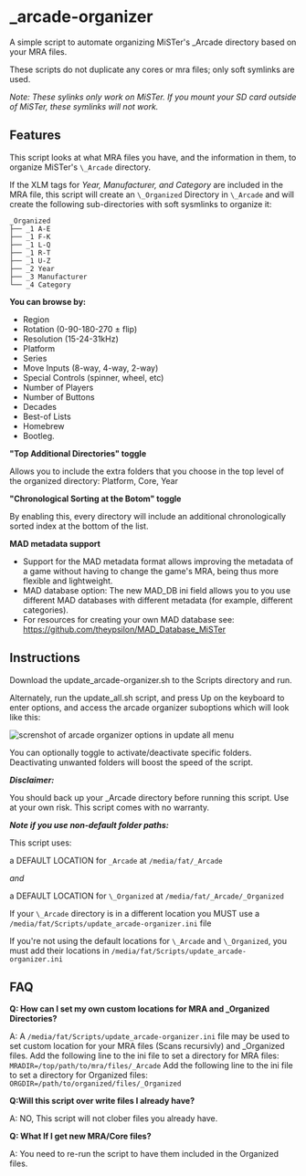 # _arcade-organizer

A simple script to automate organizing MiSTer's \_Arcade directory based on your MRA files.

These scripts do not duplicate any cores or mra files; only soft symlinks are used.

_Note: These sylinks only work on MiSTer. If you mount your SD card outside of MiSTer, these symlinks will not work._

## Features

This script looks at what MRA files you have, and the information in them, to organize MiSTer's `\_Arcade` directory. 

If the XLM tags for _Year, Manufacturer, and Category_ are included in the MRA file, this script will create an `\_Organized` Directory in `\_Arcade` and will create the following sub-directories with soft sysmlinks to organize it:

```
_Organized
├── _1 A-E
├── _1 F-K
├── _1 L-Q
├── _1 R-T
├── _1 U-Z
├── _2 Year
├── _3 Manufacturer
└── _4 Category
```

**You can browse by:**

* Region
* Rotation (0-90-180-270 ± flip)
* Resolution (15-24-31kHz)
* Platform
* Series
* Move Inputs (8-way, 4-way, 2-way)
* Special Controls (spinner, wheel, etc)
* Number of Players
* Number of Buttons
* Decades
* Best-of Lists
* Homebrew
* Bootleg.

**"Top Additional Directories" toggle**

Allows you to include the extra folders that you choose in the top level of the organized directory: Platform, Core, Year

**"Chronological Sorting at the Botom" toggle**

By enabling this, every directory will include an additional chronologically sorted index at the bottom of the list.

**MAD metadata support**

- Support for the MAD metadata format allows improving the metadata of a game without having to change the game's MRA, being thus more flexible and lightweight.
- MAD database option: The new MAD_DB ini field allows you to you use different MAD databases with different metadata (for example, different categories).
- For resources for creating your own MAD database see: https://github.com/theypsilon/MAD_Database_MiSTer

## Instructions

Download the update_arcade-organizer.sh to the Scripts directory and run.

Alternately, run the update_all.sh script, and press Up on the keyboard to enter options, and access the arcade organizer suboptions which will look like this:

![screnshot of arcade organizer options in update all menu](https://i.imgur.com/MKGfco5.png)

You can optionally toggle to activate/deactivate specific folders. Deactivating unwanted folders will boost the speed of the script.

**_Disclaimer:_**

You should back up your \_Arcade directory before running this script. Use at your own risk. This script comes with no warranty.

**_Note if you use non-default folder paths:_**

This script uses:

a DEFAULT LOCATION for `_Arcade` at `/media/fat/_Arcade`

_and_

a DEFAULT LOCATION for `\_Organized` at `/media/fat/_Arcade/_Organized`

If your `\_Arcade` directory is in a different location you MUST use a `/media/fat/Scripts/update_arcade-organizer.ini` file 

If you're not using the default locations for `\_Arcade` and `\_Organized`, you must add their locations in `/media/fat/Scripts/update_arcade-organizer.ini` 

## FAQ

**Q: How can I set my own custom locations for MRA and \_Organized Directories?**

A: A `/media/fat/Scripts/update_arcade-organizer.ini` file may be used to set custom location for your MRA files (Scans recursivly) and \_Organized files.
Add the following line to the ini file to set a directory for MRA files: `MRADIR=/top/path/to/mra/files/_Arcade`
Add the following line to the ini file to set a directory for Organized files: `ORGDIR=/path/to/organized/files/_Organized`

**Q:Will this script over write files I already have?**

A: NO, This script will not clober files you already have.


**Q: What If I get new MRA/Core files?**

A: You need to re-run the script to have them included in the Organized files.
